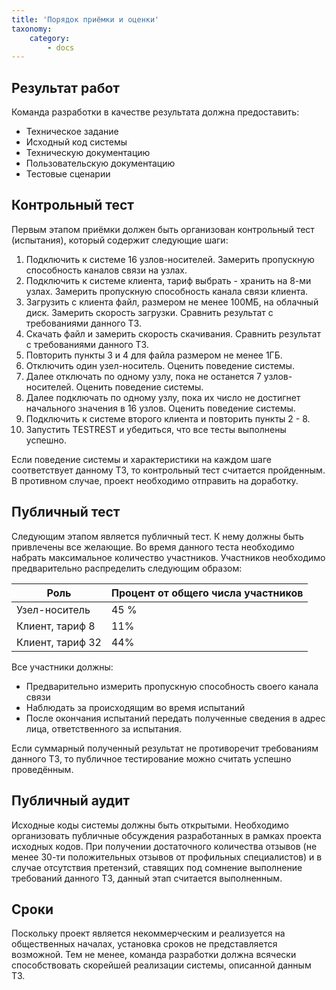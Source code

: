 ```yaml
---
title: 'Порядок приёмки и оценки'
taxonomy:
    category:
        - docs
---
```


## Результат работ
Команда разработки в качестве результата должна предоставить:
* Техническое задание
* Исходный код системы
* Техническую документацию
* Пользовательскую документацию
* Тестовые сценарии

## Контрольный тест
Первым этапом приёмки должен быть организован контрольный тест (испытания), который содержит следующие шаги:
1. Подключить к системе 16 узлов-носителей. Замерить пропускную способность каналов связи на узлах.
2. Подключить к системе клиента, тариф выбрать - хранить на 8-ми узлах. Замерить пропускную способность канала связи клиента.
3. Загрузить с клиента файл, размером не менее 100МБ, на облачный диск. Замерить скорость загрузки. Сравнить результат с требованиями данного ТЗ.
4. Скачать файл и замерить скорость скачивания. Сравнить результат с требованиями данного ТЗ.
5. Повторить пункты 3 и 4 для файла размером не менее 1ГБ.
6. Отключить один узел-носитель. Оценить поведение системы.
7. Далее отключать по одному узлу, пока не останется 7 узлов-носителей. Оценить поведение системы.
8. Далее подключать по одному узлу, пока их число не достигнет начального значения в 16 узлов. Оценить поведение системы.
9. Подключить к системе второго клиента и повторить пункты 2 - 8.
10. Запустить TESTREST и убедиться, что все тесты выполнены успешно.

Если поведение системы и характеристики на каждом шаге соответствует данному ТЗ, то контрольный тест считается пройденным. В противном случае, проект необходимо отправить на доработку.

## Публичный тест
Следующим этапом является публичный тест. К нему должны быть привлечены все желающие. Во время данного теста необходимо набрать максимальное количество участников. Участников необходимо предварительно распределить следующим образом:  

|  Роль  |  Процент от общего числа участников  |
| --------- | ----------------- |
| Узел-носитель | 45 % |
| Клиент, тариф 8 | 11% |
| Клиент, тариф 32 | 44% |

Все участники должны:
* Предварительно измерить пропускную способность своего канала связи
* Наблюдать за происходящим во время испытаний
* После окончания испытаний передать полученные сведения в адрес лица, ответственного за испытания.

Если суммарный полученный результат не противоречит требованиям данного ТЗ, то публичное тестирование можно считать успешно проведённым.

## Публичный аудит
Исходные коды системы должны быть открытыми. Необходимо организовать публичные обсуждения разработанных в рамках проекта исходных кодов. При получении достаточного количества отзывов (не менее 30-ти положительных отзывов от профильных специалистов) и в случае отсутствия претензий, ставящих под сомнение выполнение требований данного ТЗ, данный этап считается выполненным.

## Сроки
Поскольку проект является некоммерческим и реализуется на общественных началах, установка сроков не представляется возможной. Тем не менее, команда разработки должна всячески способствовать скорейшей реализации системы, описанной данным ТЗ.